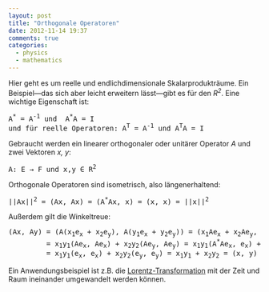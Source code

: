 ```yaml
---
layout: post
title: "Orthogonale Operatoren"
date: 2012-11-14 19:37
comments: true
categories:
  - physics
  - mathematics
---
```

<p>Hier geht es um reelle und endlichdimensionale Skalarprodukträume.
Ein Beispiel—das sich aber leicht erweitern lässt—gibt es für den <em>R<sup>2</sup></em>.
Eine wichtige Eigenschaft ist:</p>

<pre>
A<sup>*</sup> = A<sup>-1</sup> und  A<sup>*</sup>A = I
und für reelle Operatoren: A<sup>T</sup> = A<sup>-1</sup> und A<sup>T</sup>A = I
</pre>

<p>Gebraucht werden ein linearer orthogonaler oder unitärer Operator <em>A</em>
und zwei Vektoren <em>x, y</em>:</p>

<pre>
A: E &#x2192; F und x,y &#x2208; R<sup>2</sup>
</pre>

<p>Orthogonale Operatoren sind isometrisch, also längenerhaltend:</p>

<pre>
||Ax||<sup>2</sup> = (Ax, Ax) = (A<sup>*</sup>Ax, x) = (x, x) = ||x||<sup>2</sup>
</pre>

<p>Außerdem gilt die Winkeltreue:</p>

<pre>
(Ax, Ay) = (A(x<sub>1</sub>e<sub>x</sub> + x<sub>2</sub>e<sub>y</sub>), A(y<sub>1</sub>e<sub>x</sub> + y<sub>2</sub>e<sub>y</sub>)) = (x<sub>1</sub>Ae<sub>x</sub> + x<sub>2</sub>Ae<sub>y</sub>, y<sub>1</sub>Ae<sub>x</sub> + y<sub>2</sub>Ae<sub>y</sub>) =
         = x<sub>1</sub>y<sub>1</sub>(Ae<sub>x</sub>, Ae<sub>x</sub>) + x<sub>2</sub>y<sub>2</sub>(Ae<sub>y</sub>, Ae<sub>y</sub>) = x<sub>1</sub>y<sub>1</sub>(A<sup>*</sup>Ae<sub>x</sub>, e<sub>x</sub>) + x<sub>2</sub>y<sub>2</sub>(A<sup>*</sup>Ae<sub>y</sub>, e<sub>y</sub>) = 
         = x<sub>1</sub>y<sub>1</sub>(e<sub>x</sub>, e<sub>x</sub>) + x<sub>2</sub>y<sub>2</sub>(e<sub>y</sub>, e<sub>y</sub>) = x<sub>1</sub>y<sub>1</sub> + x<sub>2</sub>y<sub>2</sub> = (x, y)
</pre>

<p>Ein Anwendungsbeispiel ist z.B. die
<a href='http://de.wikipedia.org/wiki/Lorentz-Transformation'>Lorentz-Transformation</a>
mit der Zeit und Raum ineinander umgewandelt werden können.</p>
